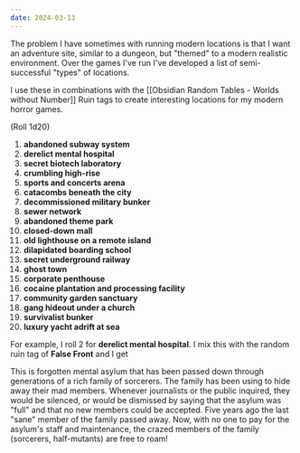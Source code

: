 ```yaml
---
date: 2024-03-13
---
```

The problem I have sometimes with running modern locations is that I want an adventure site, similar to a dungeon, but "themed" to a modern realistic environment. Over the games I've run I've developed a list of semi-successful "types" of locations.

I use these in combinations with the [[Obsidian Random Tables - Worlds without Number]] Ruin tags to create interesting locations for my modern horror games.

(Roll 1d20)

1. **abandoned subway system**
2. **derelict mental hospital**
3. **secret biotech laboratory**
4. **crumbling high-rise**
5. **sports and concerts arena**
6. **catacombs beneath the city**
7. **decommissioned military bunker**
8. **sewer network**
9. **abandoned theme park**
10. **closed-down mall**
11. **old lighthouse on a remote island**
12. **dilapidated boarding school**
13. **secret underground railway**
14. **ghost town**
15. **corporate penthouse**
16. **cocaine plantation and processing facility**
17. **community garden sanctuary**
18. **gang hideout under a church**
19. **survivalist bunker**
20. **luxury yacht adrift at sea**

For example, I roll 2 for **derelict mental hospital**. I mix this with the random ruin tag of **False Front** and I get

This is forgotten mental asylum that has been passed down through generations of a rich family of sorcerers. The family has been using to hide away their mad members. Whenever journalists or the public inquired, they would be silenced, or would be dismissed by saying that the asylum was "full" and that no new members could be accepted. Five years ago the last "sane" member of the family passed away. Now, with no one to pay for the asylum's staff and maintenance, the crazed members of the family (sorcerers, half-mutants) are free to roam!

